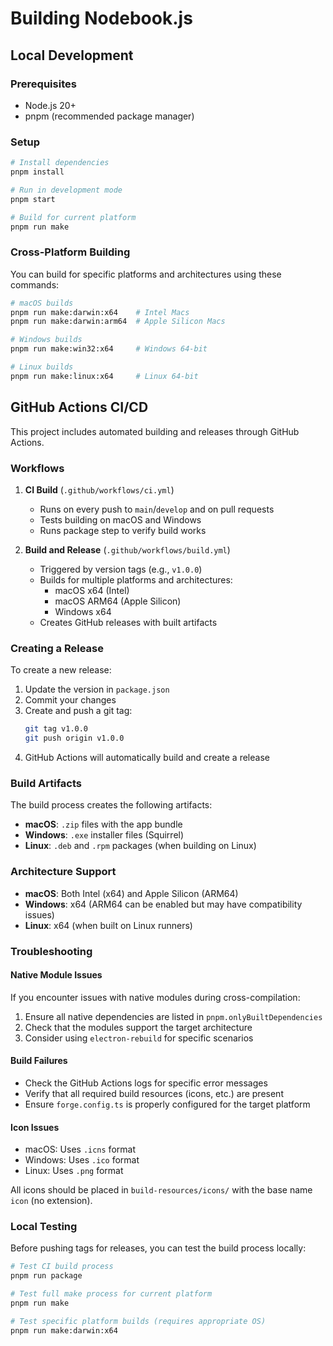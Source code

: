 # Building Nodebook.js

## Local Development

### Prerequisites
- Node.js 20+
- pnpm (recommended package manager)

### Setup
```bash
# Install dependencies
pnpm install

# Run in development mode
pnpm start

# Build for current platform
pnpm run make
```

### Cross-Platform Building

You can build for specific platforms and architectures using these commands:

```bash
# macOS builds
pnpm run make:darwin:x64    # Intel Macs
pnpm run make:darwin:arm64  # Apple Silicon Macs

# Windows builds
pnpm run make:win32:x64     # Windows 64-bit

# Linux builds
pnpm run make:linux:x64     # Linux 64-bit
```

## GitHub Actions CI/CD

This project includes automated building and releases through GitHub Actions.

### Workflows

1. **CI Build** (`.github/workflows/ci.yml`)
   - Runs on every push to `main`/`develop` and on pull requests
   - Tests building on macOS and Windows
   - Runs package step to verify build works

2. **Build and Release** (`.github/workflows/build.yml`)
   - Triggered by version tags (e.g., `v1.0.0`)
   - Builds for multiple platforms and architectures:
     - macOS x64 (Intel)
     - macOS ARM64 (Apple Silicon)
     - Windows x64
   - Creates GitHub releases with built artifacts

### Creating a Release

To create a new release:

1. Update the version in `package.json`
2. Commit your changes
3. Create and push a git tag:
   ```bash
   git tag v1.0.0
   git push origin v1.0.0
   ```
4. GitHub Actions will automatically build and create a release

### Build Artifacts

The build process creates the following artifacts:

- **macOS**: `.zip` files with the app bundle
- **Windows**: `.exe` installer files (Squirrel)
- **Linux**: `.deb` and `.rpm` packages (when building on Linux)

### Architecture Support

- **macOS**: Both Intel (x64) and Apple Silicon (ARM64)
- **Windows**: x64 (ARM64 can be enabled but may have compatibility issues)
- **Linux**: x64 (when built on Linux runners)

### Troubleshooting

#### Native Module Issues
If you encounter issues with native modules during cross-compilation:

1. Ensure all native dependencies are listed in `pnpm.onlyBuiltDependencies`
2. Check that the modules support the target architecture
3. Consider using `electron-rebuild` for specific scenarios

#### Build Failures
- Check the GitHub Actions logs for specific error messages
- Verify that all required build resources (icons, etc.) are present
- Ensure `forge.config.ts` is properly configured for the target platform

#### Icon Issues
- macOS: Uses `.icns` format
- Windows: Uses `.ico` format  
- Linux: Uses `.png` format

All icons should be placed in `build-resources/icons/` with the base name `icon` (no extension).

### Local Testing

Before pushing tags for releases, you can test the build process locally:

```bash
# Test CI build process
pnpm run package

# Test full make process for current platform
pnpm run make

# Test specific platform builds (requires appropriate OS)
pnpm run make:darwin:x64
```
